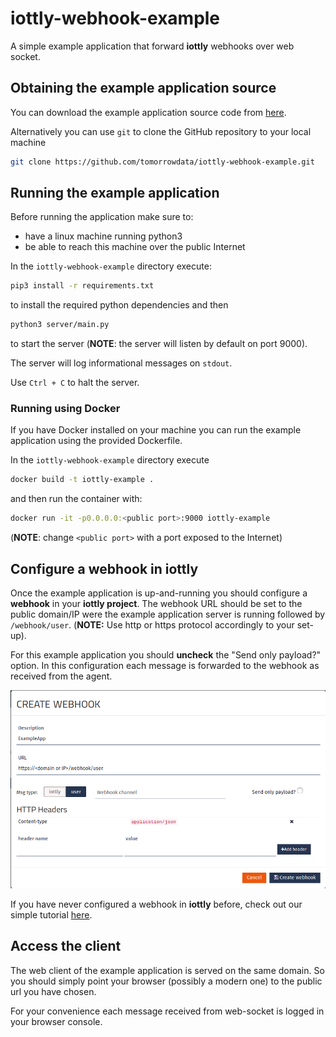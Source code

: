 # iottly-webhook-example
A simple example application that forward **iottly** webhooks over web socket.

## Obtaining the example application source

You can download the example application source code from [here](https://github.com/tomorrowdata/iottly-webhook-example/archive/master.zip).

Alternatively you can use `git` to clone the GitHub repository to your local
machine

```sh
git clone https://github.com/tomorrowdata/iottly-webhook-example.git
```

## Running the example application

Before running the application make sure to:

- have a linux machine running python3
- be able to reach this machine over the public Internet

In the `iottly-webhook-example` directory execute:

```sh
pip3 install -r requirements.txt
```
to install the required python dependencies and then

```sh
python3 server/main.py
```
to start the server (**NOTE**: the server will listen by default on port 9000).

The server will log informational messages on `stdout`.

Use `Ctrl + C` to halt the server.


### Running using Docker

If you have Docker installed on your machine you can run the example application
using the provided Dockerfile.

In the `iottly-webhook-example` directory execute
```sh
docker build -t iottly-example .
```
and then run the container with:
```sh
docker run -it -p0.0.0.0:<public port>:9000 iottly-example
```
(**NOTE**: change `<public port>` with a port exposed to the Internet)


## Configure a webhook in iottly

Once the example application is up-and-running you should configure a **webhook** in your **iottly project**.
The webhook URL should be set to the public domain/IP were the example application server is running followed by `/webhook/user`.
 (**NOTE:** Use http or https protocol accordingly to your set-up).

For this example application you should **uncheck** the "Send only payload?" option. In this configuration each message is
forwarded to the webhook as received from the agent.

![Setup the webhook](/docs/webhookconf.png)

If you have never configured a webhook in **iottly** before, check out our simple tutorial [here](https://iottly.github.io/dev/webhooks).

## Access the client

The web client of the example application is served on the same domain. So you should simply point your browser (possibly a modern one) to the public url you have chosen.

For your convenience each message received from web-socket
is logged in your browser console.
